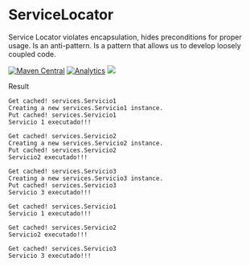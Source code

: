 # ServiceLocator

Service Locator violates encapsulation, hides preconditions for proper usage. Is an anti-pattern.
Is a pattern that allows us to develop loosely coupled code.

[![Maven Central](https://maven-badges.herokuapp.com/maven-central/org.eluder.coveralls/coveralls-maven-plugin/badge.svg)](https://maven-badges.herokuapp.com/maven-central/org.eluder.coveralls/coveralls-maven-plugin/)
[![Analytics](https://ga-beacon.appspot.com/UA-68658653-6/servicelocator/readme)](https://github.com/igrigorik/ga-beacon)
![](http://i.imgur.com/psnNavg.png)

Result
```
Get cached! services.Servicio1
Creating a new services.Servicio1 instance.
Put cached! services.Servicio1
Servicio 1 executado!!!

Get cached! services.Servicio2
Creating a new services.Servicio2 instance.
Put cached! services.Servicio2
Servicio2 executado!!!

Get cached! services.Servicio3
Creating a new services.Servicio3 instance.
Put cached! services.Servicio3
Servicio 3 executado!!!

Get cached! services.Servicio1
Servicio 1 executado!!!

Get cached! services.Servicio2
Servicio2 executado!!!

Get cached! services.Servicio3
Servicio 3 executado!!!

```
